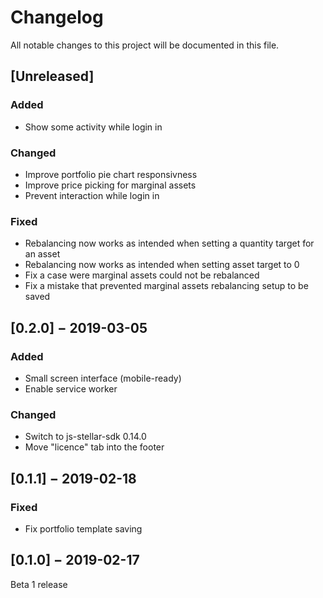 # Changelog

All notable changes to this project will be documented in this file.

## [Unreleased]

### Added

- Show some activity while login in

### Changed

- Improve portfolio pie chart responsivness
- Improve price picking for marginal assets
- Prevent interaction while login in

### Fixed

- Rebalancing now works as intended when setting a quantity target for an asset
- Rebalancing now works as intended when setting asset target to 0
- Fix a case were marginal assets could not be rebalanced
- Fix a mistake that prevented marginal assets rebalancing setup to be saved

## [0.2.0] − 2019-03-05

### Added

- Small screen interface (mobile-ready)
- Enable service worker

### Changed

- Switch to js-stellar-sdk 0.14.0
- Move "licence" tab into the footer

## [0.1.1] − 2019-02-18

### Fixed

- Fix portfolio template saving

## [0.1.0] − 2019-02-17

Beta 1 release
